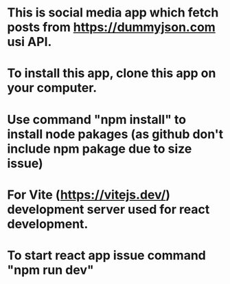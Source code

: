 # This is social media app which fetch posts from https://dummyjson.com usi API. 
# To install this app, clone this app on your computer.
# Use command "npm install" to install node pakages (as github don't include npm pakage due to size issue)
# For Vite (https://vitejs.dev/) development server used for react development.
# To start react app issue command "npm run dev"
 
